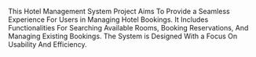 This Hotel Management System Project Aims To Provide a Seamless Experience For Users in Managing Hotel Bookings. 
It Includes Functionalities For Searching Available Rooms, Booking Reservations, And Managing Existing Bookings. 
The System is Designed With a Focus On Usability And Efficiency.
